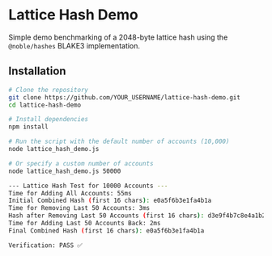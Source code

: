 # Lattice Hash Demo

Simple demo benchmarking of a 2048-byte lattice hash using the `@noble/hashes` BLAKE3 implementation.

## Installation

```bash
# Clone the repository
git clone https://github.com/YOUR_USERNAME/lattice-hash-demo.git
cd lattice-hash-demo

# Install dependencies
npm install

# Run the script with the default number of accounts (10,000)
node lattice_hash_demo.js

# Or specify a custom number of accounts
node lattice_hash_demo.js 50000

--- Lattice Hash Test for 10000 Accounts ---
Time for Adding All Accounts: 55ms
Initial Combined Hash (first 16 chars): e0a5f6b3e1fa4b1a
Time for Removing Last 50 Accounts: 3ms
Hash after Removing Last 50 Accounts (first 16 chars): d3e9f4b7c8e4a1b2
Time for Adding Last 50 Accounts Back: 2ms
Final Combined Hash (first 16 chars): e0a5f6b3e1fa4b1a

Verification: PASS ✅

